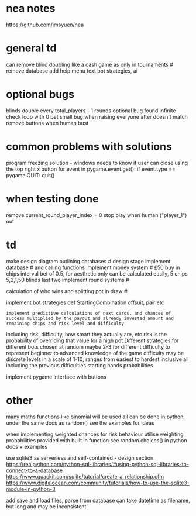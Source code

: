# nea notes 
https://github.com/jmsyuen/nea

# general td
can remove blind doubling like a cash game as only in tournaments #
remove database
add help menu text
bot strategies, ai




# optional bugs 
blinds double every total_players - 1 rounds
optional bug found infinite check loop with 0 bet
small bug when raising everyone after doesn't match
remove buttons when human bust


# common problems with solutions
program freezing
solution - windows needs to know if user can close using the top right x button
for event in pygame.event.get():
      if event.type == pygame.QUIT:
        quit()


# when testing done
remove current_round_player_index = 0
stop play when human ("player_1") out

# td
make design diagram outlining databases # design stage
implement database # and calling functions
implement money system # £50 buy in chips interval bet of 0.5, for aesthetic only can be calculated easily, 5 chips 5,2,1,50 blinds last two 
implement round systems #

calculation of who wins  and splitting pot in draw #

implement bot strategies
    def StartingCombination
        offsuit, pair etc

    implement predictive calculations of next cards, and chances of success multiplied by the payout and already invested amount and remaining chips and risk level and difficulty
including risk, difficulty, how smart they actually are, etc
    risk is the probability of overriding that value for a high pot
Different strategies for different bots chosen at random maybe 2-3 for different difficulty to represent beginner to advanced knowledge of the game
difficulty may be discrete levels in a scale of 1-10, ranges from easiest to hardest inclusive all including the previous difficulties
starting hands probabilities

implement pygame interface with buttons

# other
many maths functions like binomial will be used
    all can be done in python, under the same docs as random()
    see the examples for ideas

when implementing weighted chances for risk behaviour
    utilise weighting probabilities provided with built in function
    see random.choices() in python docs + examples

use sqlite3 as serverless and self-contained - design section
    https://realpython.com/python-sql-libraries/#using-python-sql-libraries-to-connect-to-a-database
    https://www.quackit.com/sqlite/tutorial/create_a_relationship.cfm
    https://www.digitalocean.com/community/tutorials/how-to-use-the-sqlite3-module-in-python-3

    
add save and load files, parse from database
    can take datetime as filename, but long and may be inconsistent
